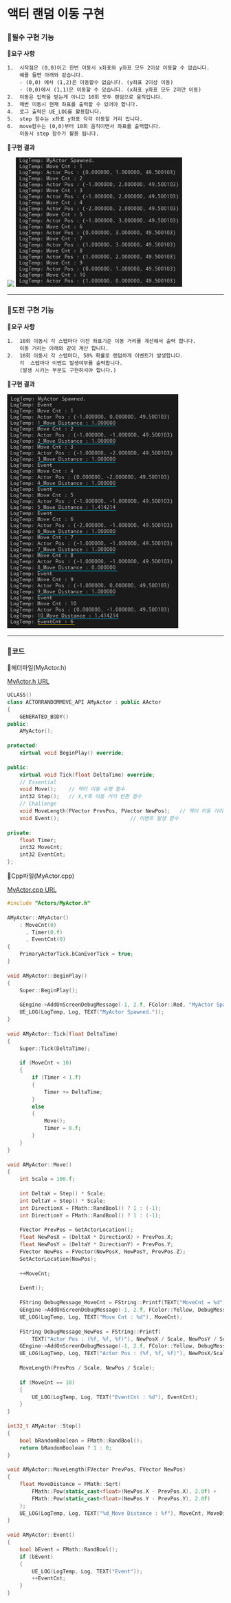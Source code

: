 # 액터 랜덤 이동 구현

### 📌필수 구현 기능

**🔻요구 사항**

```
1.  시작점은 (0,0)이고 한번 이동시 x좌표와 y좌표 모두 2이상 이동할 수 없습니다.
    예를 들면 아래와 같습니다.
    - (0,0) 에서 (1,2)은 이동할수 없습니다. (y좌표 2이상 이동)
	- (0,0)에서 (1,1)은 이동할 수 있습니다. (x좌표 y좌표 모두 2미만 이동)
2.  이동은 입력을 받는게 아니고 10회 모두 랜덤으로 움직입니다.
3.  매번 이동시 현재 좌표를 출력할 수 있어야 합니다.
4.  로그 출력은 UE_LOG를 활용합니다.
5.  step 함수는 x좌표 y좌표 각각 이동할 거리 입니다. 
6.  move함수는 (0,0)부터 10회 움직이면서 좌표를 출력합니다. 
    이동시 step 함수가 활용 됩니다.
```

**🔻구현 결과**

<img src="/img/ActorRandomMove.gif" width="">

<img src="img/MoveCnt&Pos.png" width="">

---

### 📌도전 구현 기능

**🔻요구 사항**

```
1.  10회 이동시 각 스텝마다 이전 좌표기준 이동 거리를 계산해서 출력 합니다.
    이동 거리는 아래와 같이 계산 합니다.
2.  10회 이동시 각 스텝마다, 50% 확률로 랜덤하게 이벤트가 발생합니다.
    각  스텝마다 이벤트 발생여부를 출력합니다.
    (발생 시키는 부분도 구현하셔야 합니다.)
```

**🔻구현 결과**

<img src="img/MoveCnt&Pos&Event&MoveLength.png" width="">

---

### 📌코드

🔻헤더파일(MyActor.h)

[MyActor.h URL](https://github.com/Qussong/study_Sparta_Unreal-Num5/blob/main/ActorRandomMove/Source/ActorRandomMove/Public/Actors/MyActor.h)

```cpp
UCLASS()
class ACTORRANDOMMOVE_API AMyActor : public AActor
{
	GENERATED_BODY()
public:
	AMyActor();

protected:
	virtual void BeginPlay() override;

public:
	virtual void Tick(float DeltaTime) override;
	// Essential
	void Move();	// 액터 이동 수행 함수
	int32 Step();	// X,Y축 이동 거리 반환 함수
	// Challenge
	void MoveLength(FVector PrevPos, FVector NewPos);	// 액터 이동 거리 계산
	void Event();						// 이벤트 발생 함수
	
private:
	float Timer;
	int32 MoveCnt;
	int32 EventCnt;
};
```

🔻Cpp파일(MyActor.cpp)

[MyActor.cpp URL](https://github.com/Qussong/study_Sparta_Unreal-Num5/blob/main/ActorRandomMove/Source/ActorRandomMove/Private/Actors/MyActor.cpp)

```cpp
#include "Actors/MyActor.h"

AMyActor::AMyActor()
	: MoveCnt(0)
	  , Timer(0.f)
	  , EventCnt(0)
{
	PrimaryActorTick.bCanEverTick = true;
}

void AMyActor::BeginPlay()
{
	Super::BeginPlay();

	GEngine->AddOnScreenDebugMessage(-1, 2.f, FColor::Red, "MyActor Spawned.");
	UE_LOG(LogTemp, Log, TEXT("MyActor Spawned."));
}

void AMyActor::Tick(float DeltaTime)
{
	Super::Tick(DeltaTime);

	if (MoveCnt < 10)
	{
		if (Timer < 1.f)
		{
			Timer += DeltaTime;
		}
		else
		{
			Move();
			Timer = 0.f;
		}
	}
}

void AMyActor::Move()
{
	int Scale = 100.f;

	int DeltaX = Step() * Scale;
	int DeltaY = Step() * Scale;
	int DirectionX = FMath::RandBool() ? 1 : (-1);
	int DirectionY = FMath::RandBool() ? 1 : (-1);

	FVector PrevPos = GetActorLocation();
	float NewPosX = (DeltaX * DirectionX) + PrevPos.X;
	float NewPosY = (DeltaY * DirectionY) + PrevPos.Y;
	FVector NewPos = FVector(NewPosX, NewPosY, PrevPos.Z);
	SetActorLocation(NewPos);

	++MoveCnt;

	Event();
	
	FString DebugMessage_MoveCnt = FString::Printf(TEXT("MoveCnt = %d"), MoveCnt);
	GEngine->AddOnScreenDebugMessage(-1, 2.f, FColor::Yellow, DebugMessage_MoveCnt);
	UE_LOG(LogTemp, Log, TEXT("Move Cnt : %d"), MoveCnt);

	FString DebugMessage_NewPos = FString::Printf(
		TEXT("Actor Pos : (%f, %f, %f)"), NewPosX / Scale, NewPosY / Scale, GetActorLocation().Z);
	GEngine->AddOnScreenDebugMessage(-1, 2.f, FColor::Yellow, DebugMessage_NewPos);
	UE_LOG(LogTemp, Log, TEXT("Actor Pos : (%f, %f, %f)"), NewPosX/Scale, NewPosY/Scale, GetActorLocation().Z);

	MoveLength(PrevPos / Scale, NewPos / Scale);
	
	if (MoveCnt == 10)
	{
		UE_LOG(LogTemp, Log, TEXT("EventCnt : %d"), EventCnt);
	}
}

int32_t AMyActor::Step()
{
	bool bRandomBoolean = FMath::RandBool();
	return bRandomBoolean ? 1 : 0;
}

void AMyActor::MoveLength(FVector PrevPos, FVector NewPos)
{
	float MoveDistance = FMath::Sqrt(
		FMath::Pow(static_cast<float>(NewPos.X - PrevPos.X), 2.0f) +
		FMath::Pow(static_cast<float>(NewPos.Y - PrevPos.Y), 2.0f)
	);
	UE_LOG(LogTemp, Log, TEXT("%d_Move Distance : %f"), MoveCnt, MoveDistance);
}

void AMyActor::Event()
{
	bool bEvent = FMath::RandBool();
	if (bEvent)
	{
		UE_LOG(LogTemp, Log, TEXT("Event"));
		++EventCnt;
	}
}

```


